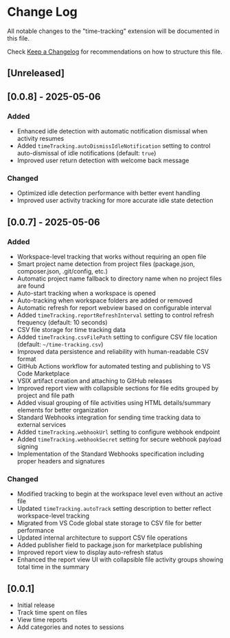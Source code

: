 # Change Log

All notable changes to the "time-tracking" extension will be documented in this file.

Check [Keep a Changelog](http://keepachangelog.com/) for recommendations on how to structure this file.

## [Unreleased]

## [0.0.8] - 2025-05-06

### Added
- Enhanced idle detection with automatic notification dismissal when activity resumes
- Added `timeTracking.autoDismissIdleNotification` setting to control auto-dismissal of idle notifications (default: `true`)
- Improved user return detection with welcome back message

### Changed
- Optimized idle detection performance with better event handling
- Improved user activity tracking for more accurate idle state detection

## [0.0.7] - 2025-05-06

### Added
- Workspace-level tracking that works without requiring an open file
- Smart project name detection from project files (package.json, composer.json, .git/config, etc.)
- Automatic project name fallback to directory name when no project files are found
- Auto-start tracking when a workspace is opened
- Auto-tracking when workspace folders are added or removed
- Automatic refresh for report webview based on configurable interval
- Added `timeTracking.reportRefreshInterval` setting to control refresh frequency (default: 10 seconds)
- CSV file storage for time tracking data
- Added `timeTracking.csvFilePath` setting to configure CSV file location (default: `~/time-tracking.csv`)
- Improved data persistence and reliability with human-readable CSV format
- GitHub Actions workflow for automated testing and publishing to VS Code Marketplace
- VSIX artifact creation and attaching to GitHub releases
- Improved report view with collapsible sections for file edits grouped by project and file path
- Added visual grouping of file activities using HTML details/summary elements for better organization
- Standard Webhooks integration for sending time tracking data to external services
- Added `timeTracking.webhookUrl` setting to configure webhook endpoint
- Added `timeTracking.webhookSecret` setting for secure webhook payload signing
- Implementation of the Standard Webhooks specification including proper headers and signatures

### Changed
- Modified tracking to begin at the workspace level even without an active file
- Updated `timeTracking.autoTrack` setting description to better reflect workspace-level tracking
- Migrated from VS Code global state storage to CSV file for better performance
- Updated internal architecture to support CSV file operations
- Added publisher field to package.json for marketplace publishing
- Improved report view to display auto-refresh status
- Enhanced the report view UI with collapsible file activity groups showing total time in the summary 

## [0.0.1]

- Initial release
- Track time spent on files
- View time reports
- Add categories and notes to sessions